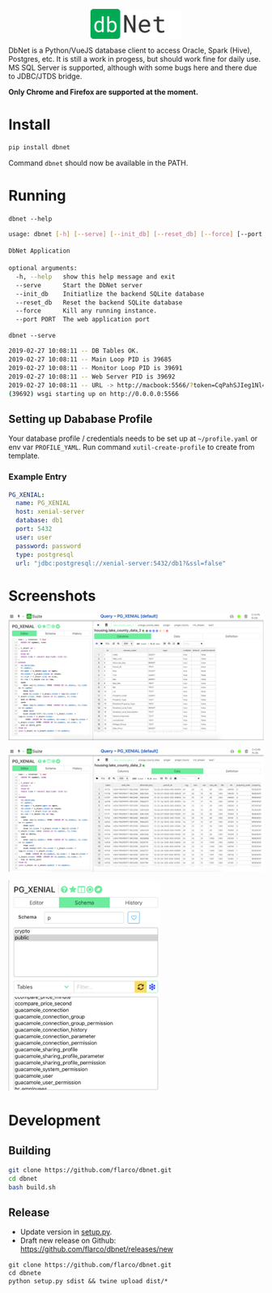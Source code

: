 

<p align="center">
  <img align="center" src="frontend/src/assets/logo-brand.png" alt="Logo" width="180"/>
</p>

DbNet is a Python/VueJS database client to access Oracle, Spark (Hive), Postgres, etc. It is still a work in progess, but should work fine for daily use. MS SQL Server is supported, although with some bugs here and there due to JDBC/JTDS bridge.

**Only Chrome and Firefox are supported at the moment.**

# Install
```bash
pip install dbnet
```

Command `dbnet` should now be available in the PATH.

# Running

`dbnet --help`

```bash
usage: dbnet [-h] [--serve] [--init_db] [--reset_db] [--force] [--port PORT]

DbNet Application

optional arguments:
  -h, --help   show this help message and exit
  --serve      Start the DbNet server
  --init_db    Initiatlize the backend SQLite database
  --reset_db   Reset the backend SQLite database
  --force      Kill any running instance.
  --port PORT  The web application port
```

`dbnet --serve`

```bash
2019-02-27 10:08:11 -- DB Tables OK.
2019-02-27 10:08:11 -- Main Loop PID is 39685
2019-02-27 10:08:11 -- Monitor Loop PID is 39691
2019-02-27 10:08:11 -- Web Server PID is 39692
2019-02-27 10:08:11 -- URL -> http://macbook:5566/?token=CqPahSJIeg1Nl4Kj
(39692) wsgi starting up on http://0.0.0.0:5566
```

## Setting up Dababase Profile

Your database profile / credentials needs to be set up at `~/profile.yaml` or env var `PROFILE_YAML`.
Run command `xutil-create-profile` to create from template.

### Example Entry

```yaml
PG_XENIAL:
  name: PG_XENIAL
  host: xenial-server
  database: db1
  port: 5432
  user: user
  password: password
  type: postgresql
  url: "jdbc:postgresql://xenial-server:5432/db1?&ssl=false"
```


# Screenshots

![Screenshot 2](dbnet.screenshot.2.png)

![Screenshot 1](dbnet.screenshot.1.png)

<img src="dbnet.screenshot.schema.png" alt="Screenshot schema" width="300"/>

# Development

## Building

```bash
git clone https://github.com/flarco/dbnet.git
cd dbnet
bash build.sh
```

## Release

- Update version in [setup.py](./setup.py).
- Draft new release on Github: <https://github.com/flarco/dbnet/releases/new>

```
git clone https://github.com/flarco/dbnet.git
cd dbnete
python setup.py sdist && twine upload dist/*
```
